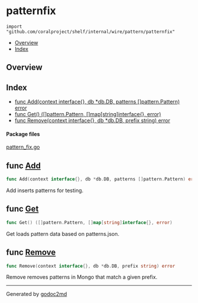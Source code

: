 

# patternfix
`import "github.com/coralproject/shelf/internal/wire/pattern/patternfix"`

* [Overview](#pkg-overview)
* [Index](#pkg-index)

## <a name="pkg-overview">Overview</a>



## <a name="pkg-index">Index</a>
* [func Add(context interface{}, db *db.DB, patterns []pattern.Pattern) error](#Add)
* [func Get() ([]pattern.Pattern, []map[string]interface{}, error)](#Get)
* [func Remove(context interface{}, db *db.DB, prefix string) error](#Remove)


#### <a name="pkg-files">Package files</a>
[pattern_fix.go](/src/github.com/coralproject/shelf/internal/wire/pattern/patternfix/pattern_fix.go) 





## <a name="Add">func</a> [Add](/src/target/pattern_fix.go?s=1056:1130#L42)
``` go
func Add(context interface{}, db *db.DB, patterns []pattern.Pattern) error
```
Add inserts patterns for testing.



## <a name="Get">func</a> [Get](/src/target/pattern_fix.go?s=374:437#L10)
``` go
func Get() ([]pattern.Pattern, []map[string]interface{}, error)
```
Get loads pattern data based on patterns.json.



## <a name="Remove">func</a> [Remove](/src/target/pattern_fix.go?s=1325:1389#L53)
``` go
func Remove(context interface{}, db *db.DB, prefix string) error
```
Remove removes patterns in Mongo that match a given prefix.








- - -
Generated by [godoc2md](http://godoc.org/github.com/davecheney/godoc2md)
